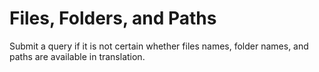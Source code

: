 # Files, Folders, and Paths

Submit a query if it is not certain whether files names, folder names, and paths are available in translation.
